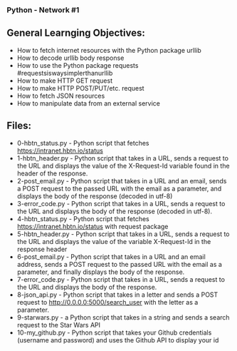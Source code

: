 ### Python - Network #1

## General Learnging Objectives:

- How to fetch internet resources with the Python package urllib
- How to decode urllib body response
- How to use the Python package requests #requestsiswaysimplerthanurllib
- How to make HTTP GET request
- How to make HTTP POST/PUT/etc. request
- How to fetch JSON resources
- How to manipulate data from an external service

## Files:
- 0-hbtn_status.py - Python script that fetches https://intranet.hbtn.io/status
- 1-hbtn_header.py - Python script that takes in a URL, sends a request to the URL and displays the value of the X-Request-Id variable found in the header of the response.
- 2-post_email.py -  Python script that takes in a URL and an email, sends a POST request to the passed URL with the email as a parameter, and displays the body of the response (decoded in utf-8)
- 3-error_code.py - Python script that takes in a URL, sends a request to the URL and displays the body of the response (decoded in utf-8).
- 4-hbtn_status.py - Python script that fetches https://intranet.hbtn.io/status with request package
- 5-hbtn_header.py - Python script that takes in a URL, sends a request to the URL and displays the value of the variable X-Request-Id in the response header
- 6-post_email.py - Python script that takes in a URL and an email address, sends a POST request to the passed URL with the email as a parameter, and finally displays the body of the response.
- 7-error_code.py - Python script that takes in a URL, sends a request to the URL and displays the body of the response.
- 8-json_api.py - Python script that takes in a letter and sends a POST request to http://0.0.0.0:5000/search_user with the letter as a parameter.
- 9-starwars.py - a Python script that takes in a string and sends a search request to the Star Wars API
- 10-my_github.py - Python script that takes your Github credentials (username and password) and uses the Github API to display your id
